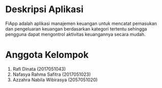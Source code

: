 # Deskripsi Aplikasi
FiApp adalah aplikasi manajemen keuangan untuk mencatat pemasukan dan pengeluaran keuangan berdasarkan kategori tertentu sehingga pengguna dapat mengontrol aktivitas keuangannya secara mudah.

# Anggota Kelompok 
1. Rafi Dinata (2017051043)
2. Nafasya Rahma Safitra (2017051023)
3. Azzahra Nabila Wibirasya (2057051020)


